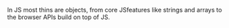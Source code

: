 In JS most thins are objects, from core JSfeatures like strings and arrays to the browser APIs build on top of JS.
